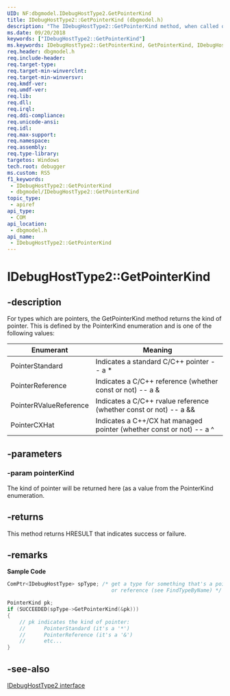 ```yaml
---
UID: NF:dbgmodel.IDebugHostType2.GetPointerKind
title: IDebugHostType2::GetPointerKind (dbgmodel.h)
description: "The IDebugHostType2::GetPointerKind method, when called on a type for a pointer, gets the kind of pointer specified by the PointerKind enumeration."
ms.date: 09/20/2018
keywords: ["IDebugHostType2::GetPointerKind"]
ms.keywords: IDebugHostType2::GetPointerKind, GetPointerKind, IDebugHostType2.GetPointerKind, IDebugHostType2::GetPointerKind, IDebugHostType2.GetPointerKind
req.header: dbgmodel.h
req.include-header: 
req.target-type: 
req.target-min-winverclnt: 
req.target-min-winversvr: 
req.kmdf-ver: 
req.umdf-ver: 
req.lib: 
req.dll: 
req.irql: 
req.ddi-compliance: 
req.unicode-ansi: 
req.idl: 
req.max-support: 
req.namespace: 
req.assembly: 
req.type-library: 
targetos: Windows
tech.root: debugger
ms.custom: RS5
f1_keywords:
 - IDebugHostType2::GetPointerKind
 - dbgmodel/IDebugHostType2::GetPointerKind
topic_type:
 - apiref
api_type:
 - COM
api_location:
 - dbgmodel.h
api_name:
 - IDebugHostType2::GetPointerKind
---
```


# IDebugHostType2::GetPointerKind


## -description

For types which are pointers, the GetPointerKind method returns the kind of pointer. This is defined by the PointerKind enumeration and is one of the following values: 

Enumerant |	Meaning
|----------|---------|
PointerStandard	| Indicates a standard C/C++ pointer -- a *
PointerReference |	Indicates a C/C++ reference (whether const or not) -- a &
PointerRValueReference	| Indicates a C/C++ rvalue reference (whether const or not) -- a &&
PointerCXHat | Indicates a C++/CX hat managed pointer (whether const or not) -- a ^

## -parameters

### -param pointerKind

The kind of pointer will be returned here (as a value from the PointerKind enumeration.

## -returns

This method returns HRESULT that indicates success or failure.

## -remarks

**Sample Code**

```cpp
ComPtr<IDebugHostType> spType; /* get a type for something that's a pointer 
                                  or reference (see FindTypeByName) */

PointerKind pk;
if (SUCCEEDED(spType->GetPointerKind(&pk)))
{
    // pk indicates the kind of pointer:
    //      PointerStandard (it's a '*')
    //      PointerReference (it's a '&')
    //      etc...
}
```

## -see-also

[IDebugHostType2 interface](nn-dbgmodel-idebughosttype2.md)

